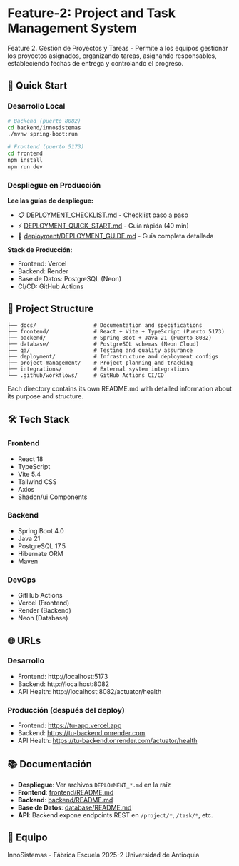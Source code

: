 # Feature-2: Project and Task Management System

Feature 2. Gestión de Proyectos y Tareas - Permite a los equipos gestionar los proyectos asignados, organizando tareas, asignando responsables, estableciendo fechas de entrega y controlando el progreso.

## 🚀 Quick Start

### Desarrollo Local

```bash
# Backend (puerto 8082)
cd backend/innosistemas
./mvnw spring-boot:run

# Frontend (puerto 5173)
cd frontend
npm install
npm run dev
```

### Despliegue en Producción

**Lee las guías de despliegue:**
- 📋 [DEPLOYMENT_CHECKLIST.md](./DEPLOYMENT_CHECKLIST.md) - Checklist paso a paso
- ⚡ [DEPLOYMENT_QUICK_START.md](./DEPLOYMENT_QUICK_START.md) - Guía rápida (40 min)
- 📖 [deployment/DEPLOYMENT_GUIDE.md](./deployment/DEPLOYMENT_GUIDE.md) - Guía completa detallada

**Stack de Producción:**
- Frontend: Vercel
- Backend: Render
- Base de Datos: PostgreSQL (Neon)
- CI/CD: GitHub Actions

## 📁 Project Structure

```
├── docs/                  # Documentation and specifications
├── frontend/              # React + Vite + TypeScript (Puerto 5173)
├── backend/               # Spring Boot + Java 21 (Puerto 8082)
├── database/              # PostgreSQL schemas (Neon Cloud)
├── qa/                    # Testing and quality assurance
├── deployment/            # Infrastructure and deployment configs
├── project-management/    # Project planning and tracking
├── integrations/          # External system integrations
└── .github/workflows/     # GitHub Actions CI/CD
```

Each directory contains its own README.md with detailed information about its purpose and structure.

## 🛠️ Tech Stack

### Frontend
- React 18
- TypeScript
- Vite 5.4
- Tailwind CSS
- Axios
- Shadcn/ui Components

### Backend
- Spring Boot 4.0
- Java 21
- PostgreSQL 17.5
- Hibernate ORM
- Maven

### DevOps
- GitHub Actions
- Vercel (Frontend)
- Render (Backend)
- Neon (Database)

## 🌐 URLs

### Desarrollo
- Frontend: http://localhost:5173
- Backend: http://localhost:8082
- API Health: http://localhost:8082/actuator/health

### Producción (después del deploy)
- Frontend: https://tu-app.vercel.app
- Backend: https://tu-backend.onrender.com
- API Health: https://tu-backend.onrender.com/actuator/health

## 📚 Documentación

- **Despliegue**: Ver archivos `DEPLOYMENT_*.md` en la raíz
- **Frontend**: [frontend/README.md](./frontend/README.md)
- **Backend**: [backend/README.md](./backend/README.md)
- **Base de Datos**: [database/README.md](./database/README.md)
- **API**: Backend expone endpoints REST en `/project/*`, `/task/*`, etc.

## 👥 Equipo

InnoSistemas - Fábrica Escuela 2025-2
Universidad de Antioquia 

